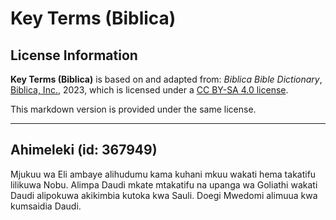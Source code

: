 # Key Terms (Biblica)

## License Information

**Key Terms (Biblica)** is based on and adapted from: _Biblica Bible Dictionary_, [Biblica, Inc.](https://www.biblica.com/), 2023, which is licensed under a [CC BY-SA 4.0 license](https://creativecommons.org/licenses/by-sa/4.0/legalcode.en).

This markdown version is provided under the same license.



--------------------------------

## Ahimeleki (id: 367949)

Mjukuu wa Eli ambaye alihudumu kama kuhani mkuu wakati hema takatifu lilikuwa Nobu. Alimpa Daudi mkate mtakatifu na upanga wa Goliathi wakati Daudi alipokuwa akikimbia kutoka kwa Sauli. Doegi Mwedomi alimuua kwa kumsaidia Daudi.


